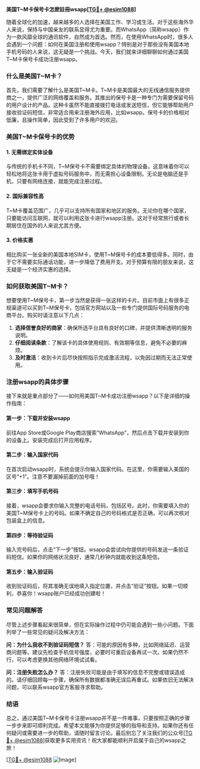**美国T~M卡保号卡怎麽註冊wsapp[[TG💪+ @esim1088](https://t.me/s/esim1088)]**

随着全球化的加速，越来越多的人选择在美国工作、学习或生活。对于这些海外华人来说，保持与中国亲友的联系显得尤为重要。而WhatsApp（简称wsapp）作为一款风靡全球的通讯软件，自然成为首选。然而，在使用WhatsApp时，很多人会遇到一个问题：如何在美国注册和使用wsapp？特别是对于那些没有美国本地手机号码的人来说，这无疑是一个挑战。今天，我们就来详细聊聊如何通过美国T~M卡保号卡成功注册wsapp。

### 什么是美国T~M卡？

首先，我们需要了解什么是美国T~M卡。T~M卡是美国最大的无线通信服务提供商之一，提供广泛的网络覆盖和服务。其推出的保号卡是一种专门为需要保留号码的用户设计的产品。这种卡虽然不能直接拨打电话或发送短信，但它能够帮助用户接收验证码短信，非常适合用来注册海外应用，比如wsapp。保号卡的价格相对低廉，且操作简单，因此受到了许多用户的欢迎。

### 美国T~M卡保号卡的优势

#### 1. **无需绑定实体设备**
   与传统的手机卡不同，T~M保号卡不需要绑定具体的物理设备。这意味着你可以轻松地将这张卡用于虚拟号码服务中，而无需担心设备限制。无论是电脑还是手机，只要有网络连接，就能完成注册过程。

#### 2. **国际兼容性高**
   T~M卡覆盖范围广，几乎可以支持所有国家和地区的服务。无论你在哪个国家，只要能访问互联网，就可以利用这张卡进行wsapp注册。这对于经常旅行或者长期居住在国外的人来说尤其方便。

#### 3. **价格实惠**
   相比购买一张全新的美国本地SIM卡，使用T~M保号卡的成本要低得多。同时，由于它不需要实际通话功能，进一步降低了费用开支。对于预算有限的朋友来说，这无疑是一个经济实惠的选择。

### 如何获取美国T~M卡？

想要使用T~M保号卡，第一步当然是获得一张这样的卡片。目前市面上有很多正规渠道可以买到T~M保号卡，包括官方网站以及一些专门提供国际号码服务的电商平台。购买时请注意以下几点：

1. **选择信誉良好的商家**：确保所选平台具有良好的口碑，并提供清晰透明的服务说明。
2. **仔细阅读条款**：了解该卡的具体使用规则、有效期等信息，避免不必要的麻烦。
3. **及时激活**：收到卡片后尽快按照指示完成激活流程，以免因过期而无法正常使用。

### 注册wsapp的具体步骤

接下来就是重点部分了——如何用美国T~M卡成功注册wsapp？以下是详细的操作指南：

#### 第一步：下载并安装wsapp
前往App Store或Google Play商店搜索“WhatsApp”，然后点击下载并安装到你的设备上。安装完成后打开应用程序。

#### 第二步：输入国家代码
在首次启动wsapp时，系统会提示你输入国家代码。在这里，你需要输入美国的区号“+1”。注意不要漏掉前面的加号哦！

#### 第三步：填写手机号码
接着，wsapp会要求你输入完整的电话号码，包括区号。此时，你需要填入你的美国T~M保号卡上的号码。如果不确定自己的号码格式是否正确，可以再次核对包装盒上的信息。

#### 第四步：等待验证码
输入完号码后，点击“下一步”按钮。wsapp会尝试向你提供的号码发送一条验证码短信。如果你的网络状况良好，通常几秒钟内就能收到这条短信。

#### 第五步：输入验证码
收到验证码后，将其准确无误地填入指定位置，并点击“验证”按钮。如果一切顺利，恭喜你！wsapp账户已经成功创建啦！

### 常见问题解答

尽管上述步骤看起来很简单，但在实际操作过程中仍可能会遇到一些小问题。下面列举了一些常见的疑问及解决方法：

**问：为什么我收不到验证码短信？**
答：可能的原因有多种，比如网络延迟、运营商问题等。建议先检查手机信号强度，必要时可重启设备再试一次。如果仍然不行，可以考虑更换其他网络环境试试看。

**问：注册失败怎么办？**
答：注册失败可能是由于填写的信息不完整或错误造成的。请仔细回顾每一步骤，确保所有数据都准确无误后再重试。如果依旧无法解决问题，可以联系wsapp官方客服寻求帮助。

### 结语

总之，通过美国T~M卡保号卡注册wsapp并不是一件难事，只要按照正确的步骤一步步来即可顺利完成。希望本文能够为你提供足够的指导和支持。如果你还有任何疑问或需要进一步的帮助，请随时留言讨论。最后别忘了关注我们的公众号[[TG💪+ @esim1088](https://t.me/s/esim1088)]获取更多实用资讯！祝大家都能顺利开启属于自己的wsapp之旅！

[[TG💪+ @esim1088](https://t.me/s/esim1088) ![Image](https://i.postimg.cc/4NQfJmqS/Snipaste-2025-05-13-00-14-12.png)]